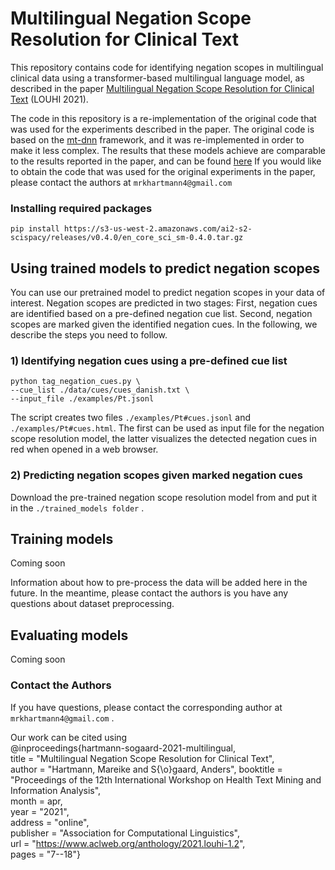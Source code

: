 # Multilingual Negation Scope Resolution for Clinical Text
This repository contains code for identifying negation scopes in multilingual clinical data using a transformer-based multilingual language model, as described in the paper [Multilingual Negation Scope Resolution for Clinical Text](https://www.aclweb.org/anthology/2021.louhi-1.2.pdf) (LOUHI 2021).

The code in this repository is a re-implementation of the original code that was used for the experiments described in the paper. The original code is based on the [mt-dnn](https://github.com/namisan/mt-dnn) framework, and it was re-implemented in order to make it less complex. 
The results that these models achieve are comparable to the results reported in the paper, and can be found [here](docs/results.md) If you would like to obtain the code that was used for the original experiments in the paper, please contact the authors at ```mrkhartmann4@gmail.com``` 
### Installing required packages
```pip install https://s3-us-west-2.amazonaws.com/ai2-s2-scispacy/releases/v0.4.0/en_core_sci_sm-0.4.0.tar.gz```
## Using trained models to predict negation scopes
You can use our pretrained model to predict negation scopes in your data of interest. Negation scopes are predicted in two stages: First, negation cues are identified based on a pre-defined negation cue list. Second, negation scopes are marked given the identified negation cues. In the following, we describe the steps you need to follow.


### 1) Identifying negation cues using a pre-defined cue list
```
python tag_negation_cues.py \
--cue_list ./data/cues/cues_danish.txt \
--input_file ./examples/Pt.jsonl
```

The script creates two files ```./examples/Pt#cues.jsonl``` and ```./examples/Pt#cues.html```. The first can be used as input file for the negation scope resolution model, the latter visualizes the detected negation cues in red when opened in a web browser. 

### 2) Predicting negation scopes given marked negation cues
Download the pre-trained negation scope resolution model from and put it in the ```./trained_models folder``` . 

## Training models
Coming soon

Information about how to pre-process the data will be added here in the future. In the meantime, please contact the authors is you have any questions about dataset preprocessing.

## Evaluating models
Coming soon 
### Contact the Authors
If you have questions, please contact the corresponding author at  ```mrkhartmann4@gmail.com``` .

Our work can be cited using \
@inproceedings{hartmann-sogaard-2021-multilingual, \
    title = "Multilingual Negation Scope Resolution for Clinical Text", \
    author = "Hartmann, Mareike  and
      S{\o}gaard, Anders",
    booktitle = "Proceedings of the 12th International Workshop on Health Text Mining and Information Analysis", \
    month = apr, \
    year = "2021",\
    address = "online", \
    publisher = "Association for Computational Linguistics", \
    url = "https://www.aclweb.org/anthology/2021.louhi-1.2", \
    pages = "7--18"}
